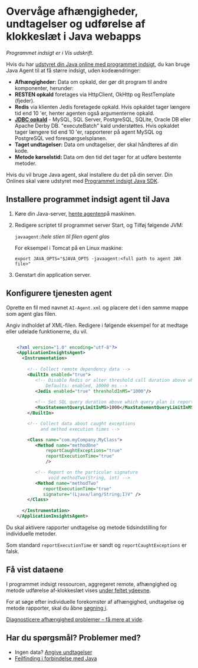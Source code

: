 <properties 
    pageTitle="Overvåge afhængigheder, undtagelser og udførelse af klokkeslæt i Java webapps" 
    description="Udvidet overvågning af webstedet Java med programmet indsigt" 
    services="application-insights" 
    documentationCenter="java"
    authors="alancameronwills" 
    manager="douge"/>

<tags 
    ms.service="application-insights" 
    ms.workload="tbd" 
    ms.tgt_pltfrm="ibiza" 
    ms.devlang="na" 
    ms.topic="article" 
    ms.date="08/24/2016" 
    ms.author="awills"/>
 
# <a name="monitor-dependencies-exceptions-and-execution-times-in-java-web-apps"></a>Overvåge afhængigheder, undtagelser og udførelse af klokkeslæt i Java webapps

*Programmet indsigt er i Vis udskrift.*

Hvis du har [udstyret din Java online med programmet indsigt][java], du kan bruge Java Agent til at få større indsigt, uden kodeændringer:


* **Afhængigheder:** Data om opkald, der gør dit program til andre komponenter, herunder:
 * **RESTEN opkald** foretages via HttpClient, OkHttp og RestTemplate (fjeder).
 * **Redis** via klienten Jedis foretagede opkald. Hvis opkaldet tager længere tid end 10 'er, henter agenten også argumenterne opkald.
 * **[JDBC opkald](http://docs.oracle.com/javase/7/docs/technotes/guides/jdbc/)** - MySQL, SQL Server, PostgreSQL, SQLite, Oracle DB eller Apache Derby DB. "executeBatch" kald understøttes. Hvis opkaldet tager længere tid end 10 'er, rapporterer på agent MySQL og PostgreSQL ved forespørgselsplanen. 
* **Taget undtagelser:** Data om undtagelser, der skal håndteres af din kode.
* **Metode kørselstid:** Data om den tid det tager for at udføre bestemte metoder.

Hvis du vil bruge Java agent, skal installere du det på din server. Din Onlines skal være udstyret med [Programmet indsigt Java SDK][java].

## <a name="install-the-application-insights-agent-for-java"></a>Installere programmet indsigt agent til Java

1. Køre din Java-server, [hente agenten](https://aka.ms/aijavasdk)på maskinen.
2. Redigere scriptet til programmet server Start, og Tilføj følgende JVM:

    `javaagent:`*hele stien til filen agent glas*

    For eksempel i Tomcat på en Linux maskine:

    `export JAVA_OPTS="$JAVA_OPTS -javaagent:<full path to agent JAR file>"`


3. Genstart din application server.

## <a name="configure-the-agent"></a>Konfigurere tjenesten agent

Oprette en fil med navnet `AI-Agent.xml` og placere det i den samme mappe som agent glas filen.

Angiv indholdet af XML-filen. Redigere i følgende eksempel for at medtage eller udelade funktionerne, du vil. 

```XML

    <?xml version="1.0" encoding="utf-8"?>
    <ApplicationInsightsAgent>
      <Instrumentation>
        
        <!-- Collect remote dependency data -->
        <BuiltIn enabled="true">
           <!-- Disable Redis or alter threshold call duration above which arguments are sent.
               Defaults: enabled, 10000 ms -->
           <Jedis enabled="true" thresholdInMS="1000"/>
           
           <!-- Set SQL query duration above which query plan is reported (MySQL, PostgreSQL). Default is 10000 ms. -->
           <MaxStatementQueryLimitInMS>1000</MaxStatementQueryLimitInMS>
        </BuiltIn>

        <!-- Collect data about caught exceptions 
             and method execution times -->

        <Class name="com.myCompany.MyClass">
           <Method name="methodOne" 
               reportCaughtExceptions="true"
               reportExecutionTime="true"
               />

           <!-- Report on the particular signature
                void methodTwo(String, int) -->
           <Method name="methodTwo"
              reportExecutionTime="true"
              signature="(Ljava/lang/String;I)V" />
        </Class>
        
      </Instrumentation>
    </ApplicationInsightsAgent>

```

Du skal aktivere rapporter undtagelse og metode tidsindstilling for individuelle metoder.

Som standard `reportExecutionTime` er sandt og `reportCaughtExceptions` er falsk.

## <a name="view-the-data"></a>Få vist dataene

I programmet indsigt ressourcen, aggregeret remote, afhængighed og metode udførelse af-klokkeslæt vises [under feltet ydeevne][metrics]. 

For at søge efter individuelle forekomster af afhængighed, undtagelse og metode rapporter, skal du åbne [søgning i][diagnostic]. 

[Diagnosticere afhængighed problemer – få mere at vide](app-insights-dependencies.md#diagnosis).



## <a name="questions-problems"></a>Har du spørgsmål? Problemer med?

* Ingen data? [Angive undtagelser](app-insights-ip-addresses.md)
* [Fejlfinding i forbindelse med Java](app-insights-java-troubleshoot.md)



<!--Link references-->

[api]: app-insights-api-custom-events-metrics.md
[apiexceptions]: app-insights-api-custom-events-metrics.md#track-exception
[availability]: app-insights-monitor-web-app-availability.md
[diagnostic]: app-insights-diagnostic-search.md
[eclipse]: app-insights-java-eclipse.md
[java]: app-insights-java-get-started.md
[javalogs]: app-insights-java-trace-logs.md
[metrics]: app-insights-metrics-explorer.md
[usage]: app-insights-web-track-usage.md

 
